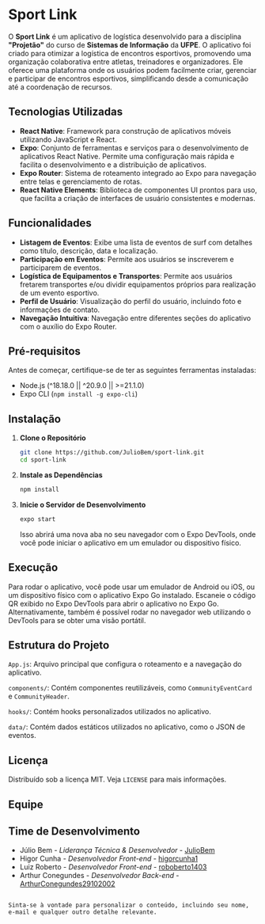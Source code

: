 # Sport Link

O **Sport Link** é um aplicativo de logística desenvolvido para a disciplina **"Projetão"** do curso de **Sistemas de Informação** da **UFPE**. O aplicativo foi criado para otimizar a logística de encontros esportivos, promovendo uma organização colaborativa entre atletas, treinadores e organizadores. Ele oferece uma plataforma onde os usuários podem facilmente criar, gerenciar e participar de encontros esportivos, simplificando desde a comunicação até a coordenação de recursos.

## Tecnologias Utilizadas

- **React Native**: Framework para construção de aplicativos móveis utilizando JavaScript e React.
- **Expo**: Conjunto de ferramentas e serviços para o desenvolvimento de aplicativos React Native. Permite uma configuração mais rápida e facilita o desenvolvimento e a distribuição de aplicativos.
- **Expo Router**: Sistema de roteamento integrado ao Expo para navegação entre telas e gerenciamento de rotas.
- **React Native Elements**: Biblioteca de componentes UI prontos para uso, que facilita a criação de interfaces de usuário consistentes e modernas.

## Funcionalidades

- **Listagem de Eventos**: Exibe uma lista de eventos de surf com detalhes como título, descrição, data e localização.
- **Participação em Eventos**: Permite aos usuários se inscreverem e participarem de eventos.
- **Logística de Equipamentos e Transportes**: Permite aos usuários fretarem transportes e/ou dividir equipamentos próprios para realização de um evento esportivo.
- **Perfil de Usuário**: Visualização do perfil do usuário, incluindo foto e informações de contato.
- **Navegação Intuitiva**: Navegação entre diferentes seções do aplicativo com o auxílio do Expo Router.

## Pré-requisitos

Antes de começar, certifique-se de ter as seguintes ferramentas instaladas:

- Node.js (^18.18.0 || ^20.9.0 || >=21.1.0)
- Expo CLI (`npm install -g expo-cli`)

## Instalação

1. **Clone o Repositório**

   ```bash
   git clone https://github.com/JulioBem/sport-link.git
   cd sport-link
   ```

2. **Instale as Dependências**

   ```bash
   npm install
   ```

3. **Inicie o Servidor de Desenvolvimento**

   ```bash
   expo start
   ```

   Isso abrirá uma nova aba no seu navegador com o Expo DevTools, onde você pode iniciar o aplicativo em um emulador ou dispositivo físico.

## Execução

Para rodar o aplicativo, você pode usar um emulador de Android ou iOS, ou um dispositivo físico com o aplicativo Expo Go instalado. Escaneie o código QR exibido no Expo DevTools para abrir o aplicativo no Expo Go. Alternativamente, também é possível rodar no navegador web utilizando o DevTools para se obter uma visão portátil.

## Estrutura do Projeto

  `App.js`: Arquivo principal que configura o roteamento e a navegação do aplicativo.
    
  `components/`: Contém componentes reutilizáveis, como `CommunityEventCard` e `CommunityHeader`.
    
  `hooks/`: Contém hooks personalizados utilizados no aplicativo.
    
  `data/`: Contém dados estáticos utilizados no aplicativo, como o JSON de eventos.

## Licença

Distribuído sob a licença MIT. Veja `LICENSE` para mais informações.

## Equipe

<h2>Time de Desenvolvimento</h2>

<ul>
    <li>Júlio Bem - <i>Liderança Técnica & Desenvolvedor</i> - <a href="https://github.com/JulioBem">JulioBem</a></li>
    <li>Higor Cunha - <i>Desenvolvedor Front-end</i> - <a href="https://github.com/higorcunha1">higorcunha1</a></li>
    <li>Luiz Roberto - <i>Desenvolvedor Front-end</i> - <a href="https://github.com/roboberto1403">roboberto1403</a></li>
    <li>Arthur Conegundes - <i>Desenvolvedor Back-end</i> - <a href="https://github.com/ArthurConegundes29102002">ArthurConegundes29102002</a></li>
</ul>

```

Sinta-se à vontade para personalizar o conteúdo, incluindo seu nome, e-mail e qualquer outro detalhe relevante.
